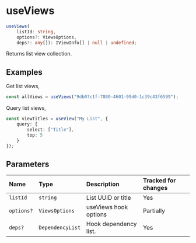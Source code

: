 # useViews

```typescript
useViews(
	listId: string,
	options?: ViewsOptions,
	deps?: any[]): IViewInfo[] | null | undefined;
```

Returns list view collection.

## Examples

Get list views,
```typescript
const allViews = useViews("9db07c1f-7880-4601-99d0-1c39c43f6599");
```

Query list views,
```typescript
const viewTitles = useView("My List", {
	query: {
		select: ["Title"],
		top: 5
	}
});
```

## Parameters

| Name | Type | Description | Tracked for changes |
| :------ | :------ | :------ | :--------|
| `listId` | `string` | List UUID or title | Yes |
| `options?` | `ViewsOptions` | useViews hook options | Partially |
| `deps?` | `DependencyList` | Hook dependency list. | Yes |

